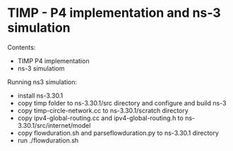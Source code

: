 
# TIMP - P4 implementation and ns-3 simulation

Contents:
- TIMP P4 implementation
- ns-3 simulatiom

Running ns3 simulation:
- install ns-3.30.1
- copy timp folder to ns-3.30.1/src directory and configure and build ns-3
- copy timp-circle-network.cc to ns-3.30.1/scratch directory
- copy ipv4-global-routing.cc and ipv4-global-routing.h to ns-3.30.1/src/internet/model
- copy flowduration.sh and parseflowduration.py to ns-3.30.1 directory
- run ./flowduration.sh






